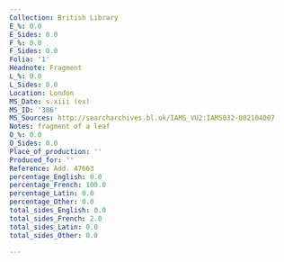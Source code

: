 ```yaml
---
Collection: British Library
E_%: 0.0
E_Sides: 0.0
F_%: 0.0
F_Sides: 0.0
Folia: '1'
Headnote: Fragment
L_%: 0.0
L_Sides: 0.0
Location: London
MS_Date: s.xiii (ex)
MS_ID: '386'
MS_Sources: http://searcharchives.bl.uk/IAMS_VU2:IAMS032-002104007
Notes: fragment of a leaf
O_%: 0.0
O_Sides: 0.0
Place_of_production: ''
Produced_for: ''
Reference: Add. 47663
percentage_English: 0.0
percentage_French: 100.0
percentage_Latin: 0.0
percentage_Other: 0.0
total_sides_English: 0.0
total_sides_French: 2.0
total_sides_Latin: 0.0
total_sides_Other: 0.0

---
```

